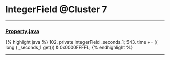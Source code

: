 # IntegerField @Cluster 7

***

### [Property.java](https://searchcode.com/codesearch/view/15642246/)
{% highlight java %}
102. private IntegerField        _seconds_1;
543.     time         += (( long ) _seconds_1.get()) & 0x0000FFFFL;
{% endhighlight %}

***


